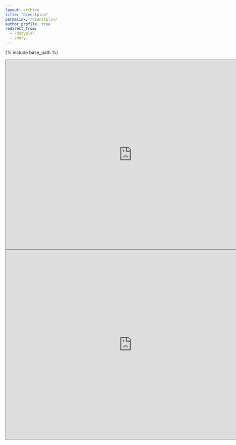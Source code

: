 ```yaml
---
layout: archive
title: "Dienstplan"
permalink: /dienstplan/
author_profile: true
redirect_from:
  - /dutyplan
  - /duty
---
```


{% include base_path %}

<iframe src="https://calendar.google.com/calendar/embed?height=600&wkst=1&ctz=Europe%2FVienna&showPrint=0&showTitle=0&showCalendars=0&mode=WEEK&src=ZHBmMm1xYmt1NjcxNzI3cDFsYnRpYzc3dDl2Ym1odDhAaW1wb3J0LmNhbGVuZGFyLmdvb2dsZS5jb20&color=%238e24aa" style="border:solid 1px #777" width="800" height="600" frameborder="0" scrolling="no"></iframe>

<iframe src="https://calendar.google.com/calendar/embed?height=600&wkst=2&bgcolor=%23ffffff&ctz=Europe%2FVienna&showNav=1&showDate=1&mode=WEEK&title&showTitle=0&src=OGU3ZmNmMTVhNTliZjdjOGVhZDI1NjMxZGMwM2FmM2JhNGMwNzFiYjMxMzA4ZjM4MzE4NGNjNzAyMTkwN2ExNEBncm91cC5jYWxlbmRhci5nb29nbGUuY29t&color=%23D50000" style="border:solid 1px #777" width="800" height="600" frameborder="0" scrolling="no"></iframe>
